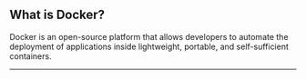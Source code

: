 ## What is Docker?
Docker is an open-source platform that allows developers to automate the deployment of applications inside lightweight, portable, and self-sufficient containers.

---